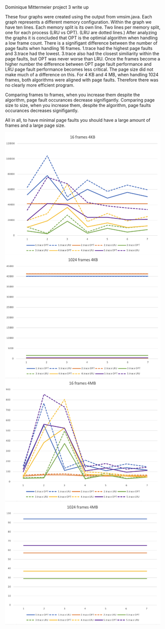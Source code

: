 Dominique Mittermeier
project 3 write up 

These four graphs were created using the output from vmsim.java. Each graph represents a different memory configuration. Within the graph we have ten lines. Each memory split is its own line. Two lines per memory split, one for each process (LRU vs OPT). (LRU are dotted lines.) After analyzing the graphs it is concluded that OPT is the optimial algorithm when handling a low frame count. There is a signifigant difference between the number of page faults when handling 16 frames. 1.trace had the highest page faults and 3.trace had the lowest. 3.trace also had the closest similiarity within the page faults, but OPT was never worse than LRU. Once the frames become a higher number the difference between OPT page fault performance and LRU page fault performance becomes less critical. The page size did not make much of a difference on this. For 4 KB and 4 MB, when handling 1024 frames, both algorithms were aligned with page faults. Therefore there was no clearly more efficient program. 

Comparing frames to frames, when you increase them despite the algorithm, page fault occurances decrease signifigantly. 
Comparing page size to size, when you increase them, despite the algorithm, page faults occurances decreases signifigantly. 

All in all, to have minimal page faults you should have a large amount of frames and a large page size. 

![graph](graph4.png)
![graph](graph3.png)
![graph](graph2.png)
![graph](graph1.png)
